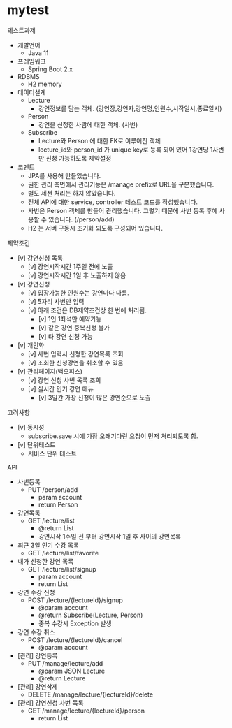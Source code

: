 # mytest

테스트과제

- 개발언어
  - Java 11
- 프레임워크
  - Spring Boot 2.x
- RDBMS
  - H2 memory
- 데이터설계
  - Lecture
    - 강연정보를 담는 객체. (강연장,강연자,강연명,인원수,시작일시,종료일시)
  - Person
    - 강연을 신청한 사람에 대한 객체. (사번)
  - Subscribe
    - Lecture와 Person 에 대한 FK로 이루어진 객체
    - lecture_id와 person_id 가 unique key로 등록 되어 있어 1강연당 1사번만 신청 가능하도록 제약설정
- 코멘트
  - JPA를 사용해 만들었습니다.
  - 권한 관리 측면에서 관리기능은 /manage prefix로 URL을 구분했습니다.
  - 별도 세션 처리는 하지 않았습니다.
  - 전체 API에 대한 service, controller 테스트 코드를 작성했습니다.
  - 사번은 Person 객체를 만들어 관리했습니다. 그렇기 때문에 사번 등록 후에 사용할 수 있습니다. (/person/add)
  - H2 는 서버 구동시 초기화 되도록 구성되어 있습니다.

제약조건

- [v] 강연신청 목록
  - [v] 강연시작시간 1주일 전에 노출
  - [v] 강연시작시간 1일 후 노출하지 않음
- [v] 강연신청
  - [v] 입장가능한 인원수는 강연마다 다름.
  - [v] 5자리 사번만 입력
  - [v] 아래 조건은 DB제약조건상 한 번에 처리됨.
    - [v] 1인 1좌석만 예약가능
    - [v] 같은 강연 중복신청 불가
    - [v] 타 강연 신청 가능
- [v] 개인화
  - [v] 사번 입력시 신청한 강연목록 조회
  - [v] 조회한 신청강연을 취소할 수 있음
- [v] 관리페이지(백오피스)
  - [v] 강연 신청 사번 목록 조회
  - [v] 실시간 인기 강연 메뉴
    - [v] 3일간 가장 신청이 많은 강연순으로 노출

고려사항

- [v] 동시성
  - subscribe.save 시에 가장 오래기다린 요청이 먼저 처리되도록 함.
- [v] 단위테스트
  - 서비스 단위 테스트

API

- 사번등록
  - PUT /person/add
    - param account
    - return Person
- 강연목록
  - GET /lecture/list
    - @return List<Lecture>
    - 강연시작 1주일 전 부터 강연시작 1일 후 사이의 강연목록
- 최근 3일 인기 수강 목록
  - GET /lecture/list/favorite
- 내가 신청한 강연 목록
  - GET /lecture/list/signup
    - param account
    - return List<Lecture>
- 강연 수강 신청
  - POST /lecture/{lectureId}/signup
    - @param account
    - @return Subscribe(Lecture, Person)
    - 중복 수강시 Exception 발생
- 강연 수강 취소
  - POST /lecture/{lectureId}/cancel
    - @param account
- [관리] 강연등록
  - PUT /manage/lecture/add
    - @param JSON Lecture
    - @return Lecture
- [관리] 강연삭제
  - DELETE /manage/lecture/{lectureId}/delete
- [관리] 강연신청 사번 목록
  - GET /manage/lecture/{lectureId}/person
    - return List<Person>
